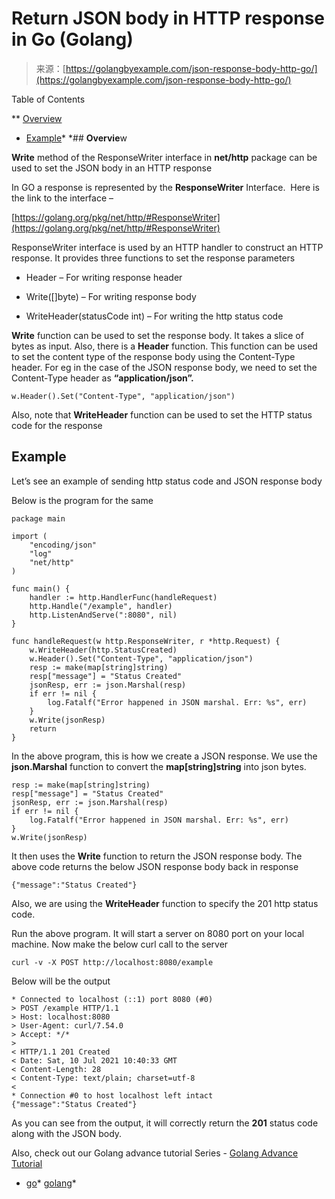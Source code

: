 <!--yml
category: 未分类
date: 2024-10-13 06:39:02
-->

# Return JSON body in HTTP response in Go (Golang)

> 来源：[https://golangbyexample.com/json-response-body-http-go/](https://golangbyexample.com/json-response-body-http-go/)

Table of Contents

 **   [Overview](#Overview "Overview")
*   [Example](#Example "Example")*  *## **Overvie**w

**Write** method of the ResponseWriter interface in **net/http** package can be used to set the JSON body in an HTTP response

In GO a response is represented by the **ResponseWriter** Interface.  Here is the link to the interface –

[https://golang.org/pkg/net/http/#ResponseWriter](https://golang.org/pkg/net/http/#ResponseWriter)

ResponseWriter interface is used by an HTTP handler to construct an HTTP response. It provides three functions to set the response parameters

*   Header – For writing response header

*   Write([]byte) – For writing response body

*   WriteHeader(statusCode int) – For writing the http status code

**Write** function can be used to set the response body. It takes a slice of bytes as input. Also, there is a **Header** function. This function can be used to set the content type of the response body using the Content-Type header. For eg in the case of the JSON response body, we need to set the Content-Type header as **“application/json”.**

```
w.Header().Set("Content-Type", "application/json")
```

Also, note that **WriteHeader** function can be used to set the HTTP status code for the response

## **Example**

Let’s see an example of sending http status code and JSON response body

Below is the program for the same

```
package main

import (
	"encoding/json"
	"log"
	"net/http"
)

func main() {
	handler := http.HandlerFunc(handleRequest)
	http.Handle("/example", handler)
	http.ListenAndServe(":8080", nil)
}

func handleRequest(w http.ResponseWriter, r *http.Request) {
	w.WriteHeader(http.StatusCreated)
	w.Header().Set("Content-Type", "application/json")
	resp := make(map[string]string)
	resp["message"] = "Status Created"
	jsonResp, err := json.Marshal(resp)
	if err != nil {
		log.Fatalf("Error happened in JSON marshal. Err: %s", err)
	}
	w.Write(jsonResp)
	return
}
```

In the above program, this is how we create a JSON response. We use the **json.Marshal** function to convert the **map[string]string** into json bytes.

```
resp := make(map[string]string)
resp["message"] = "Status Created"
jsonResp, err := json.Marshal(resp)
if err != nil {
	log.Fatalf("Error happened in JSON marshal. Err: %s", err)
}
w.Write(jsonResp)
```

It then uses the **Write** function to return the JSON response body. The above code returns the below JSON response body back in response

```
{"message":"Status Created"}
```

Also, we are using the **WriteHeader** function to specify the 201 http status code.

Run the above program. It will start a server on 8080 port on your local machine. Now make the below curl call to the server

```
curl -v -X POST http://localhost:8080/example
```

Below will be the output

```
* Connected to localhost (::1) port 8080 (#0)
> POST /example HTTP/1.1
> Host: localhost:8080
> User-Agent: curl/7.54.0
> Accept: */*
> 
< HTTP/1.1 201 Created
< Date: Sat, 10 Jul 2021 10:40:33 GMT
< Content-Length: 28
< Content-Type: text/plain; charset=utf-8
< 
* Connection #0 to host localhost left intact
{"message":"Status Created"}
```

As you can see from the output, it will correctly return the **201** status code along with the JSON body.

Also, check out our Golang advance tutorial Series - [Golang Advance Tutorial](https://golangbyexample.com/golang-comprehensive-tutorial/)

*   [go](https://golangbyexample.com/tag/go/)*   [golang](https://golangbyexample.com/tag/golang/)*